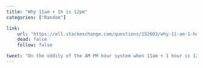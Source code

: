 ```yaml
---
title: "Why 11am + 1h is 12pm"
categories: ["Random"]

link:
    url: "https://ell.stackexchange.com/questions/152603/why-11-am-1-hour-1200-pm"
    dead: false
    follow: false

tweet: "On the oddity of the AM PM hour system when 11am + 1 hour is 12pm"
---
```

